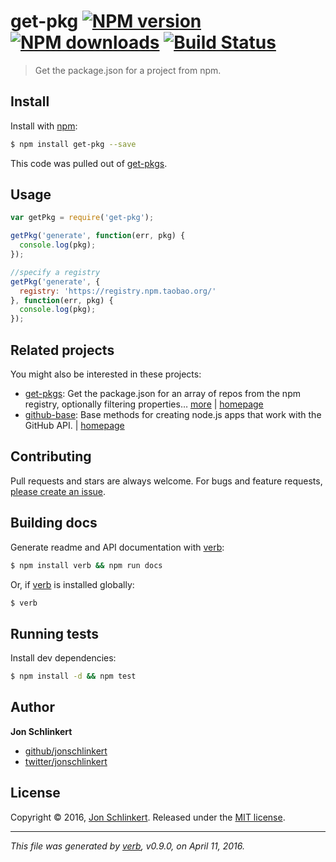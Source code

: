 # get-pkg [![NPM version](https://img.shields.io/npm/v/get-pkg.svg?style=flat)](https://www.npmjs.com/package/get-pkg) [![NPM downloads](https://img.shields.io/npm/dm/get-pkg.svg?style=flat)](https://npmjs.org/package/get-pkg) [![Build Status](https://img.shields.io/travis/jonschlinkert/get-pkg.svg?style=flat)](https://travis-ci.org/jonschlinkert/get-pkg)

> Get the package.json for a project from npm.

## Install

Install with [npm](https://www.npmjs.com/):

```sh
$ npm install get-pkg --save
```

This code was pulled out of [get-pkgs](https://github.com/jonschlinkert/get-pkgs).

## Usage

```js
var getPkg = require('get-pkg');

getPkg('generate', function(err, pkg) {
  console.log(pkg);
});

//specify a registry
getPkg('generate', {
  registry: 'https://registry.npm.taobao.org/'
}, function(err, pkg) {
  console.log(pkg);
});
```

## Related projects

You might also be interested in these projects:

* [get-pkgs](https://www.npmjs.com/package/get-pkgs): Get the package.json for an array of repos from the npm registry, optionally filtering properties… [more](https://www.npmjs.com/package/get-pkgs) | [homepage](https://github.com/jonschlinkert/get-pkgs)
* [github-base](https://www.npmjs.com/package/github-base): Base methods for creating node.js apps that work with the GitHub API. | [homepage](https://github.com/jonschlinkert/github-base)

## Contributing

Pull requests and stars are always welcome. For bugs and feature requests, [please create an issue](https://github.com/jonschlinkert/get-pkg/issues/new).

## Building docs

Generate readme and API documentation with [verb](https://github.com/verbose/verb):

```sh
$ npm install verb && npm run docs
```

Or, if [verb](https://github.com/verbose/verb) is installed globally:

```sh
$ verb
```

## Running tests

Install dev dependencies:

```sh
$ npm install -d && npm test
```

## Author

**Jon Schlinkert**

* [github/jonschlinkert](https://github.com/jonschlinkert)
* [twitter/jonschlinkert](http://twitter.com/jonschlinkert)

## License

Copyright © 2016, [Jon Schlinkert](https://github.com/jonschlinkert).
Released under the [MIT license](https://github.com/jonschlinkert/get-pkg/blob/master/LICENSE).

***

_This file was generated by [verb](https://github.com/verbose/verb), v0.9.0, on April 11, 2016._